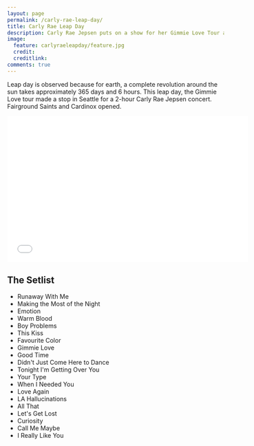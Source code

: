 ```yaml
---
layout: page
permalink: /carly-rae-leap-day/
title: Carly Rae Leap Day
description: Carly Rae Jepsen puts on a show for her Gimmie Love Tour at the Showbox in Seattle.
image:
  feature: carlyraeleapday/feature.jpg
  credit: 
  creditlink: 
comments: true
---
```


Leap day is observed because for earth, a complete revolution around the sun takes approximately 365 days and 6 hours. This leap day, the Gimmie Love tour made a stop in Seattle for a 2-hour Carly Rae Jepsen concert. Fairground Saints and Cardinox opened. 
<br>

<iframe width="560" height="340" src="//www.youtube.com/embed/PonVfZs-Lp4" frameborder="0" allowfullscreen></iframe>

## The Setlist

* Runaway With Me
* Making the Most of the Night
* Emotion
* Warm Blood
* Boy Problems
* This Kiss
* Favourite Color
* Gimmie Love
* Good Time
* Didn't Just Come Here to Dance
* Tonight I'm Getting Over You
* Your Type
* When I Needed You
* Love Again
* LA Hallucinations
* All That
* Let's Get Lost
* Curiosity
* Call Me Maybe
* I Really Like You

